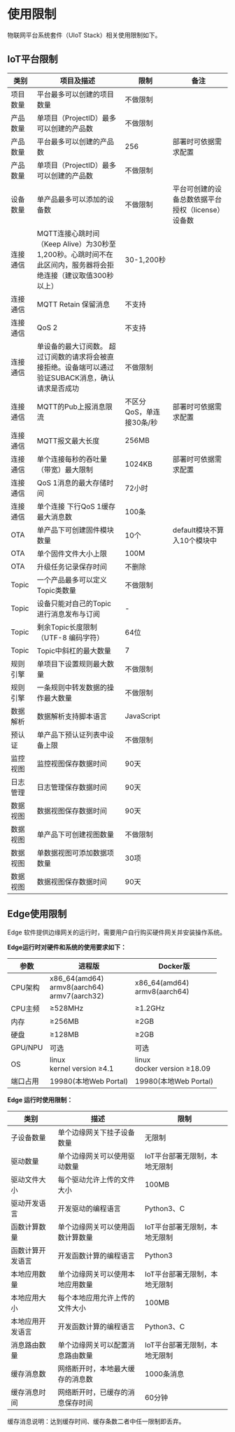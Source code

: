 # 使用限制

物联网平台系统套件（UIoT Stack）相关使用限制如下。



##  IoT平台限制

| 类别 | 项目及描述                                                   | 限制                     | 备注                                              |
| -------- | ------------------------------------------------------------ | ------------------------ | ------------------------------------------------- |
| 项目数量 | 平台最多可以创建的项目数量                    | 不做限制 |  |
| 产品数量 | 单项目（ProjectID）最多可以创建的产品数                      | 不做限制 |                                                   |
| 产品数量 | 平台最多可以创建的产品数                      | 256 | 部署时可依据需求配置 |
| 产品数量 | 单项目（ProjectID）最多可以创建的产品数                      | 不做限制 |                                                   |
| 设备数量 | 单产品最多可以添加的设备数                                   | 不做限制                 | 平台可创建的设备总数依据平台授权（license）设备数 |
| 连接通信 | MQTT连接心跳时间（Keep Alive）为30秒至1,200秒。心跳时间不在此区间内，服务器将会拒绝连接（建议取值300秒以上） | 30-1,200秒               |                                                   |
| 连接通信 | MQTT  Retain 保留消息                                        | 不支持                   |                                                   |
| 连接通信 | QoS 2                                                        | 不支持                   |                                                   |
| 连接通信 | 单设备的最大订阅数。 超过订阅数的请求将会被直接拒绝。设备端可以通过验证SUBACK消息，确认请求是否成功 | 不做限制                |                                                   |
| 连接通信 | MQTT的Pub上报消息限流                                        | 不区分QoS，单连接30条/秒 | 部署时可依据需求配置 |
| 连接通信 | MQTT报文最大长度                                             | 256MB                    |  |
| 连接通信 | 单个连接每秒的吞吐量（带宽）最大限制                         | 1024KB                   | 部署时可依据需求配置 |
| 连接通信 | QoS 1消息的最大存储时间                                      | 72小时                   |                                                   |
| 连接通信 | 单个连接 下行QoS 1缓存最大消息数                             | 100条                    |                                                   |
| OTA      | 单产品下可创建固件模块数量                                   | 10个                     | default模块不算入10个模块中                       |
| OTA      | 单个固件文件大小上限                                         | 100M                     |                                                   |
| OTA      | 升级任务记录保存时间                                         | 不删除                  |                                                   |
| Topic    | 一个产品最多可以定义Topic类数量                              | 不做限制 |                                                   |
| Topic    | 设备只能对自己的Topic进行消息发布与订阅                      | -                       |                                                   |
| Topic    | 剩余Topic长度限制（UTF-8 编码字符）                            | 64位               |                                                   |
| Topic    | Topic中斜杠的最大数量                                        | 7                        |                                                   |
| 规则引擎 | 单项目下设置规则最大数量                                   | 不做限制 |                                                   |
| 规则引擎 | 一条规则中转发数据的操作最大数量                             | 不做限制 |                                                   |
| 数据解析 | 数据解析支持脚本语言                      |     JavaScript              |                                                   |
| 预认证 | 单产品下预认证列表中设备上限                      | 不做限制 |                                                   |
| 监控视图 | 监控视图保存数据时间                   | 90天 |                                                   |
| 日志管理 | 日志管理保存数据时间               | 90天 |                                                   |
| 数据视图 | 数据视图保存数据时间               | 90天 |                                                   |
| 数据视图 | 单产品下可创建视图数量   | 不做限制 |                                                   |
| 数据视图 | 单数据视图可添加数据项数量 | 30项 |                                                   |
| 数据视图 | 数据视图保存数据时间               | 90天 |                                                   |



## Edge使用限制

Edge 软件提供边缘网关的运行时，需要用户自行购买硬件网关并安装操作系统。 

**Edge运行时对硬件和系统的使用要求如下：**

| 参数     | 进程版                                            | Docker版                        |
| -------- | ------------------------------------------------- | ------------------------------- |
| CPU架构  | x86_64(amd64)<br>armv8(aarch64)<br>armv7(aarch32) | x86_64(amd64)<br>armv8(aarch64) |
| CPU主频  | ≥528MHz                                           | ≥1.2GHz                         |
| 内存     | ≥256MB                                            | ≥2GB                            |
| 硬盘     | ≥128MB                                            | ≥2GB                            |
| GPU/NPU  | 可选                                              | 可选                            |
| OS       | linux <br>kernel version ≥4.1                     | linux<br>docker version ≥18.09  |
| 端口占用 | 19980(本地Web Portal)                             | 19980(本地Web Portal)           |



**Edge 运行时使用限制：**

| 类别             | 描述                             | 限制                     |
| ---------------- | -------------------------------- | ------------------------ |
| 子设备数量       | 单个边缘网关下挂子设备数量       | 无限制                   |
| 驱动数量         | 单个边缘网关可以使用驱动数量     | IoT平台部署无限制，本地无限制 |
| 驱动文件大小     | 每个驱动允许上传的文件大小       | 100MB                    |
| 驱动开发语言     | 开发驱动的编程语言               | Python3、C               |
| 函数计算数量     | 单个边缘网关可以使用函数计算数量 | IoT平台部署无限制，本地无限制 |
| 函数计算开发语言 | 开发函数计算的编程语言           | Python3                  |
| 本地应用数量     | 单个边缘网关可以使用本地应用数量 | IoT平台部署无限制，本地无限制 |
| 本地应用大小     | 每个本地应用允许上传的文件大小 | 100MB |
| 本地应用开发语言     | 开发函数计算的编程语言         | Python3、C                |
| 消息路由数量     | 单个边缘网关可以配置消息路由数量 | IoT平台部署无限制，本地无限制 |
| 缓存消息数       | 网络断开时，本地最大缓存的消息数 | 1000条消息               |
| 缓存消息时间     | 网络断开时，已缓存的消息保存时间 | 60分钟                   |

缓存消息说明：达到缓存时间、缓存条数二者中任一限制即丢弃。